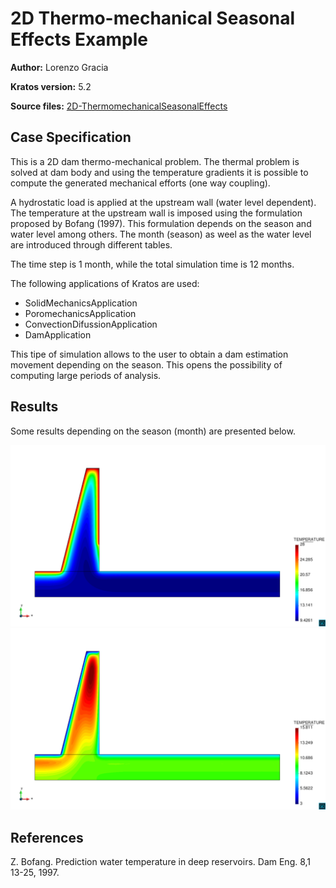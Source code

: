 # 2D Thermo-mechanical Seasonal Effects Example

**Author:** Lorenzo Gracia

**Kratos version:** 5.2

**Source files:** [2D-ThermomechanicalSeasonalEffects](https://github.com/KratosMultiphysics/Examples/tree/master/dam/use_cases/2d_dam_thermo_mechanical/source)

## Case Specification

This is a 2D dam thermo-mechanical problem. The thermal problem is solved at dam body and using the temperature gradients it is possible to compute the generated mechanical efforts (one way coupling).

A hydrostatic load is applied at the upstream wall (water level dependent). The temperature at the upstream wall is imposed using the formulation proposed by Bofang (1997). This formulation depends on the season and water level among others. The month (season) as weel as the water level are introduced through different tables.

The time step is 1 month, while the total simulation time is 12 months.

The following applications of Kratos are used:
* SolidMechanicsApplication
* PoromechanicsApplication 
* ConvectionDifussionApplication
* DamApplication

This tipe of simulation allows to the user to obtain a dam estimation movement depending on the season. This opens the possibility of computing large periods of analysis.

## Results

Some results depending on the season (month) are presented below.

![Summer](data/2d_thermo_mechanical_summer_post.png)
![Winter](data/2d_thermo_mechanical_winter_post.png)

## References
Z. Bofang. Prediction water temperature in deep reservoirs. Dam Eng. 8,1 13-25, 1997. 